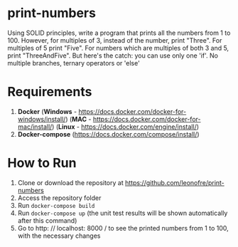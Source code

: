 # print-numbers
Using SOLID principles, write a program that prints all the numbers from 1 to 100. However, for multiples of 3, instead of the number, print "Three". For multiples of 5 print "Five". For numbers which are multiples of both 3 and 5, print "ThreeAndFive". But here's the catch: you can use only one 'if'. No multiple branches, ternary operators or 'else'

# Requirements
 1. **Docker** (**Windows** - https://docs.docker.com/docker-for-windows/install/) (**MAC** - https://docs.docker.com/docker-for-mac/install/) (**Linux** - https://docs.docker.com/engine/install/)
 2. **Docker-compose** (https://docs.docker.com/compose/install/)

# How to Run

 1. Clone or download the repository at https://github.com/leonofre/print-numbers
 2. Access the repository folder
 3. Run `docker-compose build`
 4. Run `docker-compose up` (the unit test results will be shown automatically after this command)
 5. Go to http: // localhost: 8000 / to see the printed numbers from 1 to 100, with the necessary changes
